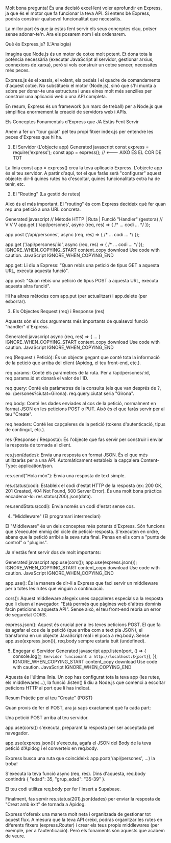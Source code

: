 Molt bona pregunta! És una decisió excel·lent voler aprofundir en Express, ja que és el motor que fa funcionar la teva API. Si entens bé Express, podràs construir qualsevol funcionalitat que necessitis.

La millor part és que ja estàs fent servir els seus conceptes clau, potser sense adonar-te'n. Ara els posarem nom i els ordenarem.

Què és Express.js? (L'Analogia)

Imagina que Node.js és un motor de cotxe molt potent. Et dona tota la potència necessària (executar JavaScript al servidor, gestionar arxius, connexions de xarxa), però si vols construir un cotxe sencer, necessites més peces.

Express.js és el xassís, el volant, els pedals i el quadre de comandaments d'aquest cotxe. No substitueix el motor (Node.js), sinó que s'hi munta a sobre per donar-te una estructura i unes eines molt més senzilles per construir una aplicació web o una API completa.

En resum, Express és un framework (un marc de treball) per a Node.js que simplifica enormement la creació de servidors web i APIs.

Els Conceptes Fonamentals d'Express que JA Estàs Fent Servir

Anem a fer un "tour guiat" pel teu propi fitxer index.js per entendre les peces d'Express que hi ha.

1. El Servidor (L'objecte app)
Generated javascript
const express = require('express');
const app = express(); // <--- AIXÒ ÉS EL COR DE TOT


La línia const app = express() crea la teva aplicació Express. L'objecte app és el teu servidor. A partir d'aquí, tot el que faràs serà "configurar" aquest objecte: dir-li quines rutes ha d'escoltar, quines funcionalitats extra ha de tenir, etc.

2. El "Routing" (La gestió de rutes)

Això és el més important. El "routing" és com Express decideix què fer quan rep una petició a una URL concreta.

Generated javascript
//       Mètode HTTP |     Ruta     |     Funció "Handler" (gestora)
//           V           V                     V
app.get   ('/api/persones',  async (req, res) => { /* ... codi ... */ });

app.post  ('/api/persones',  async (req, res) => { /* ... codi ... */ });

app.get   ('/api/persones/:id', async (req, res) => { /* ... codi ... */ });
IGNORE_WHEN_COPYING_START
content_copy
download
Use code with caution.
JavaScript
IGNORE_WHEN_COPYING_END

app.get: Li diu a Express: "Quan rebis una petició de tipus GET a aquesta URL, executa aquesta funció".

app.post: "Quan rebis una petició de tipus POST a aquesta URL, executa aquesta altra funció".

Hi ha altres mètodes com app.put (per actualitzar) i app.delete (per esborrar).

3. Els Objectes Request (req) i Response (res)

Aquests són els dos arguments més importants de qualsevol funció "handler" d'Express.

Generated javascript
async (req, res) => { ... }
IGNORE_WHEN_COPYING_START
content_copy
download
Use code with caution.
JavaScript
IGNORE_WHEN_COPYING_END

req (Request / Petició): És un objecte gegant que conté tota la informació de la petició que arriba del client (Apidog, el teu front-end, etc.).

req.params: Conté els paràmetres de la ruta. Per a /api/persones/:id, req.params.id et donarà el valor de l'ID.

req.query: Conté els paràmetres de la consulta (els que van després de ?, ex: /persones?ciutat=Girona). req.query.ciutat seria "Girona".

req.body: Conté les dades enviades al cos de la petició, normalment en format JSON en les peticions POST o PUT. Això és el que faràs servir per al teu "Create".

req.headers: Conté les capçaleres de la petició (tokens d'autenticació, tipus de contingut, etc.).

res (Response / Resposta): És l'objecte que fas servir per construir i enviar la resposta de tornada al client.

res.json(dades): Envia una resposta en format JSON. És el que més utilitzaràs per a una API. Automàticament estableix la capçalera Content-Type: application/json.

res.send("Hola món"): Envia una resposta de text simple.

res.status(codi): Estableix el codi d'estat HTTP de la resposta (ex: 200 OK, 201 Created, 404 Not Found, 500 Server Error). És una molt bona pràctica encadenar-lo: res.status(200).json(data).

res.sendStatus(codi): Envia només un codi d'estat sense cos.

4. "Middleware" (El programari intermediari)

El "Middleware" és un dels conceptes més potents d'Express. Són funcions que s'executen enmig del cicle de petició-resposta. S'executen en ordre, abans que la petició arribi a la seva ruta final. Pensa en ells com a "punts de control" o "plugins".

Ja n'estàs fent servir dos de molt importants:

Generated javascript
app.use(cors());
app.use(express.json());
IGNORE_WHEN_COPYING_START
content_copy
download
Use code with caution.
JavaScript
IGNORE_WHEN_COPYING_END

app.use(): És la manera de dir-li a Express que faci servir un middleware per a totes les rutes que vinguin a continuació.

cors(): Aquest middleware afegeix unes capçaleres especials a la resposta que li diuen al navegador: "Està permès que pàgines web d'altres dominis facin peticions a aquesta API". Sense això, el teu front-end rebria un error de seguretat CORS.

express.json(): Aquest és crucial per a les teves peticions POST. El que fa és agafar el cos de la petició (que arriba com a text pla JSON), el transforma en un objecte JavaScript real i el posa a req.body. Sense app.use(express.json()), req.body sempre estaria buit (undefined).

5. Engegar el Servidor
Generated javascript
app.listen(port, () => {
  console.log(`🚀 Servidor funcionant a http://localhost:${port}`);
});
IGNORE_WHEN_COPYING_START
content_copy
download
Use code with caution.
JavaScript
IGNORE_WHEN_COPYING_END

Aquesta és l'última línia. Un cop has configurat tota la teva app (les rutes, els middlewares...), la funció .listen() li diu a Node.js que comenci a escoltar peticions HTTP al port que li has indicat.

Resum Pràctic per al teu "Create" (POST)

Quan provis de fer el POST, ara ja saps exactament què fa cada part:

Una petició POST arriba al teu servidor.

app.use(cors()) s'executa, preparant la resposta per ser acceptada pel navegador.

app.use(express.json()) s'executa, agafa el JSON del Body de la teva petició d'Apidog i el converteix en req.body.

Express busca una ruta que coincideixi: app.post('/api/persones', ...) la troba!

S'executa la teva funció async (req, res). Dins d'aquesta, req.body contindrà { "edad": 35, "grup_edad": "35-39" }.

El teu codi utilitza req.body per fer l'insert a Supabase.

Finalment, fas servir res.status(201).json(dades) per enviar la resposta de "Creat amb èxit" de tornada a Apidog.

Express t'ofereix una manera molt neta i organitzada de gestionar tot aquest flux. A mesura que la teva API creixi, podràs organitzar les rutes en diferents fitxers (express.Router) i crear els teus propis middlewares (per exemple, per a l'autenticació). Però els fonaments són aquests que acabem de veure.